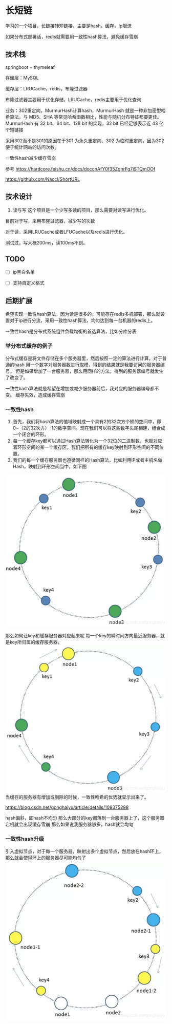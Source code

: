 # 长短链
学习的一个项目，长链接转短链接，主要是hash，缓存，Ip限流

如果分布式部署话，redis就需要用一致性hash算法，避免缓存雪崩


## 技术栈
springboot + thymeleaf

存储层：MySQL

缓存层：LRUCache，redis，布隆过滤器

布隆过滤器主要用于优化存储，LRUCache，redis主要用于优化查询

业务：302重定向，MurmurHash计算hash，MurmurHash 就是一种非加密型哈希算法，与 MD5、SHA 等常见哈希函数相比，性能与随机分布特征都要更佳。MurmurHash 有 32 bit、64 bit、128 bit 的实现，32 bit 已经足够表示近 43 亿个短链接

采用302而不是301的原因在于301 为永久重定向、302 为临时重定向，因为302便于统计网站的访问次数。

一致性hash减少缓存雪崩


参考
https://hardcore.feishu.cn/docs/doccnAfY0f35ZgnrFg7jSTQmOOf

https://github.com/Naccl/ShortURL


## 技术设计
1. 读与写
这个项目是一个少写多读的项目，那么需要对读写进行优化。

目前对于写，采用布隆过滤器，减少写的次数

对于读，采用LRUCache或者LFUCache以及redis进行优化。


测试过，写大概200ms，读100ms不到。

## TODO
- [ ] ip黑白名单
- [ ] 支持自定义格式


## 后期扩展
希望实现一致性hash算法，因为读是很多的，可能存在redis多机部署，那么就设置对于ip进行分流，采用一致性hash算法，均匀达到每一台机器的redis上。

一致性hash是分布式系统组件负载均衡的首选算法，比如分库分表

### 举分布式缓存的例子
分布式缓存是将文件存储在多个服务器里，然后按照一定的算法进行计算。对于普通的hash
用一个数字对服务器数进行取模，得到的结果就是我要访问的服务器编号。
但是如果增加了一台服务器，那么用同样的方法，得到的服务器编号就发生了改变了。

一致性hash算法就是希望在增加或减少服务器前后，我对应的服务器编号都不变。
缓存失效，造成缓存雪崩



### 一致性hash
1. 首先，我们将hash算法的值域映射成一个具有2的32次方个桶的空间中，即0~（2的32次方）-1的数字空间。现在我们可以将这些数字头尾相连，组合成一个闭合的环形。
2. 每一个缓存key都可以通过Hash算法转化为一个32位的二进制数，也就对应着环形空间的某一个缓存区。我们把所有的缓存key映射到环形空间的不同位置。
3. 我们的每一个缓存服务器也遵循同样的Hash算法，比如利用IP或者主机名做Hash，映射到环形空间当中，如下图

![img.png](img.png)

那么如何让key和缓存服务器对应起来呢
每一个key的瞬时间方向最近服务器，就是key所归属的缓存服务器，
![img_1.png](img_1.png)
当缓存的服务器有增加或删除的时候，一致性哈希的优势就显示出来了。


https://blog.csdn.net/gonghaiyu/article/details/108375298


hash偏斜，即hash不均匀
那么大部分的key都落到一台服务器上了，这个服务器宕机就会出现缓存雪崩
那么如果说我服务器够多，hash就会均匀


### 一致性hash升级
引入虚拟节点，对于每一个服务器，映射出多个虚拟节点，然后放在hash环上，那么就会使得环上的服务器尽可能均匀了
![img_2.png](img_2.png)

